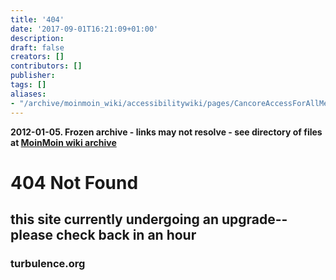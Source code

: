 ```yaml
---
title: '404'
date: '2017-09-01T16:21:09+01:00'
description: 
draft: false
creators: []
contributors: []
publisher: 
tags: []
aliases:
- "/archive/moinmoin_wiki/accessibilitywiki/pages/CancoreAccessForAllMetadataGuidelines_2fhasComponent_files/cat.html"
---
```


**2012-01-05. Frozen archive - links may not resolve - see directory of files at [MoinMoin wiki archive](/moinmoin-wiki-archive/)**
# 404 Not Found

## this site currently undergoing an upgrade--please check back in an hour

### turbulence.org
